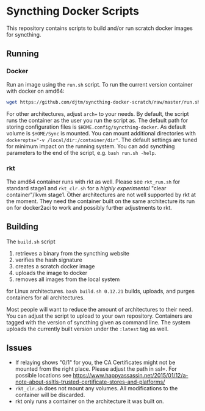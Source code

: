 # Syncthing Docker Scripts

This repository contains scripts to build and/or run scratch docker images for syncthing.

## Running

### Docker
Run an image using the `run.sh` script. To run the current version container with docker on amd64:
```bash
wget https://github.com/djtm/syncthing-docker-scratch/raw/master/run.sh && bash run.sh
```
For other architectures, adjust `arch=` to your needs. By default, the script runs 
the container as the user you run the script as. The default path for storing 
configuration files is `$HOME.config/syncthing-docker`. As default volume is 
`$HOME/Sync` is mounted. You can mount additional directories with 
`dockeropts="-v /local/dir:/container/dir"`. The default settings are 
tuned for minimum impact on the running system. You can add syncthing 
parameters to the end of the script, e.g. `bash run.sh -help`.

### rkt

The amd64 container runs with rkt as well. Please see `rkt_run.sh` for standard stage1 
and `rkt_clr.sh` for a _highly experimental_ "clear container"/lkvm stage1. 
Other architectures are not well supported by rkt at the moment. They need 
the container built on the same architecture its run on for docker2aci to work 
and possibly further adjustments to rkt.

## Building

The `build.sh` script

1. retrieves a binary from the syncthing website
2. verifies the hash signature
3. creates a scratch docker image
4. uploads the image to docker
5. removes all images from the local system

for Linux architectures. `bash build.sh 0.12.21` builds, uploads, and purges containers for all architectures.

Most people will want to reduce the amount of architectures to their need. 
You can adjust the script to upload to your own repository. Containers are 
tagged with the version of syncthing given as command line. The system uploads
the currently built version under the `:latest` tag as well.

## Issues
- If relaying shows "0/1" for you, the CA Certificates might not be mounted
from the right place. Please adjust the path in ssl=. For possible locations see
https://www.happyassassin.net/2015/01/12/a-note-about-ssltls-trusted-certificate-stores-and-platforms/
- `rkt_clr.sh` does not mount any volumes. All modifications to the container will be discarded.
- rkt only runs a container on the architecture it was built on.
